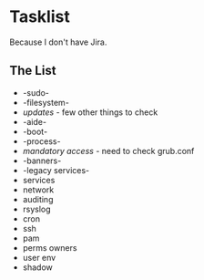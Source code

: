 # Tasklist #

Because I don't have Jira.

## The List ##

* -sudo-
* -filesystem-
* *updates* - few other things to check
* -aide-
* -boot-
* -process-
* *mandatory access* - need to check grub.conf
* -banners-
* -legacy services-
* services
* network
* auditing
* rsyslog
* cron
* ssh
* pam
* perms owners
* user env
* shadow
